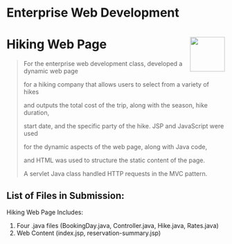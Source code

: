 # Enterprise Web Development
# Hiking Web Page <img src="man/figures/logo.png" align="right" alt="" width="80" />

> For the enterprise web development class, developed a dynamic web page
> 
> for a hiking company that allows users to select from a variety of hikes
> 
> and outputs the total cost of the trip, along with the season, hike duration,
> 
> start date, and the specific party of the hike. JSP and JavaScript were used
> 
> for the dynamic aspects of the web page, along with Java code,
> 
> and HTML was used to structure the static content of the page.
> 
> A servlet Java class handled HTTP requests in the MVC pattern.


## List of Files in Submission:
Hiking Web Page Includes: 
1. Four .java files (BookingDay.java, Controller.java, Hike.java, Rates.java)
2. Web Content (index.jsp, reservation-summary.jsp)
